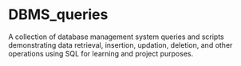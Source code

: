 # DBMS_queries
A collection of database management system queries and scripts demonstrating data retrieval, insertion, updation, deletion, and other operations using SQL for learning and project purposes.
